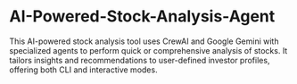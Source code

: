 # AI-Powered-Stock-Analysis-Agent
This AI-powered stock analysis tool uses CrewAI and Google Gemini with specialized agents to perform quick or comprehensive analysis of stocks. It tailors insights and recommendations to user-defined investor profiles, offering both CLI and interactive modes.
